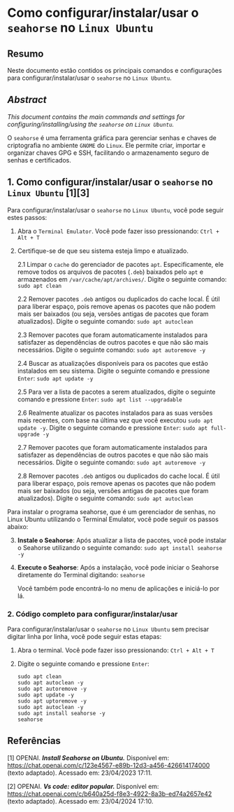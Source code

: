 # Como configurar/instalar/usar o `seahorse` no `Linux Ubuntu`

## Resumo

Neste documento estão contidos os principais comandos e configurações para configurar/instalar/usar o `seahorse` no `Linux Ubuntu`.

## _Abstract_

_This document contains the main commands and settings for configuring/installing/using the `seahorse` on `Linux Ubuntu`._


O `seahorse` é uma ferramenta gráfica para gerenciar senhas e chaves de criptografia no ambiente `GNOME` do `Linux`. Ele permite criar, importar e organizar chaves GPG e SSH, facilitando o armazenamento seguro de senhas e certificados.


## 1. Como configurar/instalar/usar o `seahorse` no `Linux Ubuntu` [1][3]

Para configurar/instalar/usar o `seahorse` no `Linux Ubuntu`, você pode seguir estes passos:

1. Abra o `Terminal Emulator`. Você pode fazer isso pressionando: `Ctrl + Alt + T`

2. Certifique-se de que seu sistema esteja limpo e atualizado.

    2.1 Limpar o `cache` do gerenciador de pacotes `apt`. Especificamente, ele remove todos os arquivos de pacotes (`.deb`) baixados pelo `apt` e armazenados em `/var/cache/apt/archives/`. Digite o seguinte comando: `sudo apt clean` 
    
    2.2 Remover pacotes `.deb` antigos ou duplicados do cache local. É útil para liberar espaço, pois remove apenas os pacotes que não podem mais ser baixados (ou seja, versões antigas de pacotes que foram atualizados). Digite o seguinte comando: `sudo apt autoclean`

    2.3 Remover pacotes que foram automaticamente instalados para satisfazer as dependências de outros pacotes e que não são mais necessários. Digite o seguinte comando: `sudo apt autoremove -y`

    2.4 Buscar as atualizações disponíveis para os pacotes que estão instalados em seu sistema. Digite o seguinte comando e pressione `Enter`: `sudo apt update -y`

    2.5 Para ver a lista de pacotes a serem atualizados, digite o seguinte comando e pressione `Enter`:  `sudo apt list --upgradable`

    2.6 Realmente atualizar os pacotes instalados para as suas versões mais recentes, com base na última vez que você executou `sudo apt update -y`. Digite o seguinte comando e pressione `Enter`: `sudo apt full-upgrade -y`

    2.7 Remover pacotes que foram automaticamente instalados para satisfazer as dependências de outros pacotes e que não são mais necessários. Digite o seguinte comando: `sudo apt autoremove -y`

    2.8 Remover pacotes `.deb` antigos ou duplicados do cache local. É útil para liberar espaço, pois remove apenas os pacotes que não podem mais ser baixados (ou seja, versões antigas de pacotes que foram atualizados). Digite o seguinte comando: `sudo apt autoclean`

Para instalar o programa seahorse, que é um gerenciador de senhas, no Linux Ubuntu utilizando o Terminal Emulator, você pode seguir os passos abaixo:

3. **Instale o Seahorse**: Após atualizar a lista de pacotes, você pode instalar o Seahorse utilizando o seguinte comando: `sudo apt install seahorse -y`

4. **Execute o Seahorse**: Após a instalação, você pode iniciar o Seahorse diretamente do Terminal digitando: `seahorse`

    Você também pode encontrá-lo no menu de aplicações e iniciá-lo por lá.

### 2. Código completo para configurar/instalar/usar

Para configurar/instalar/usar o `seahorse` no `Linux Ubuntu` sem precisar digitar linha por linha, você pode seguir estas etapas:

1. Abra o terminal. Você pode fazer isso pressionando: `Ctrl + Alt + T`

2. Digite o seguinte comando e pressione `Enter`:

    ```
    sudo apt clean
    sudo apt autoclean -y
    sudo apt autoremove -y
    sudo apt update -y
    sudo apt uptoremove -y
    sudo apt autoclean -y
    sudo apt install seahorse -y
    seahorse
    ```


## Referências

[1] OPENAI. ***Install Seahorse on Ubuntu.*** Disponível em: <https://chat.openai.com/c/123e4567-e89b-12d3-a456-426614174000> (texto adaptado). Acessado em: 23/04/2023 17:11.

[2] OPENAI. ***Vs code: editor popular.*** Disponível em: <https://chat.openai.com/c/b640a25d-f8e3-4922-8a3b-ed74a2657e42> (texto adaptado). Acessado em: 23/04/2024 17:10.
